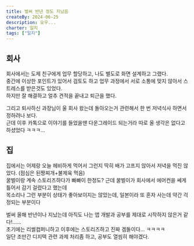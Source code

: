 ```yaml
---
title: 벌써 반년 정도 지났음
createBy: 2024-06-25
description: 오우...
charter: 일지
tags: ["일지"]
---
```


## 회사

회사에서는 도제 친구에게 업무 할당하고, 나도 별도로 화면 설계하고 그랬다.  
중간에 이상한 포인트가 있어서 검토도 하고 업무 과정에서 서로 소통에 맞지 않아서 스트레스를 받은것도 있었다.  
하지만 잘 해결하고 얼추 견적을 끝내고 퇴근을 했다.

그리고 퇴사하신 과장님이 울 회사 왔는데 돌아오는거 관련해서 한 번 저녁식사 하면서 정하려나 보다.  
근데 이후 카톡으로 이야기를 들었을땐 다운그레이드 되는거라 따로 올 생각은 없다고 하셨었다 ㅋㅋㅋ...

## 집

집에서는 어제랑 오늘 헤비하게 먹어서 그런지 딱히 배가 고프지 않아서 저녁을 먹진 않았다. (점심은 된짱찌개+불제육 먹음)  
꿀벌이랑 계속 스토리즈하다가 빠빠이 한정도? 근데 꿀벌이가 회사에서 에어컨을 쎄게 틀어서 감기 걸렸다고 했는데  
목소리나 그런 부분이 상태가 좋아보이지는 않았는데, 일본이라 또 혼자 사는데 약간 걱정되는 부분이다

벌써 올해 반년이나 지났는데 아직도 나는 앱 개발과 공부를 제대로 시작하지 않은거 같다!......  
초기에는 리썰컴퍼니하고 이후에는 스토리즈하고 진짜 겜돌이다... ㅋㅋㅋㅋ  
일단 조만간 디지텍 관련 과제 처리좀 하고, 공부도 열씸히 해야겠다.
